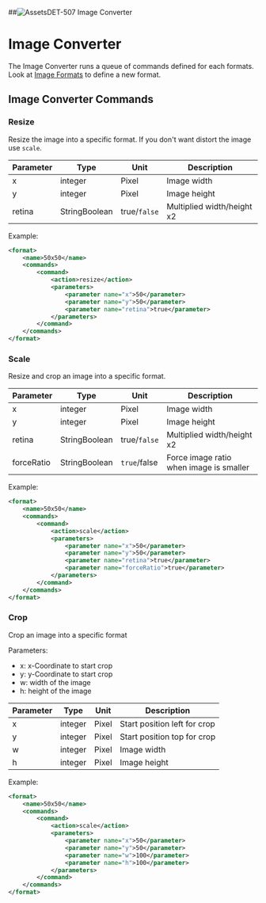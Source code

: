 ##![Assets](https://raw.github.com/massiveart/sulu-docs/master/system-requirements/images/assets.png)DET-507 Image Converter

# Image Converter

The Image Converter runs a queue of commands defined for each formats.  
Look at [Image Formats](DET-506-ImageFormats.md "Image Formats") to define a new format.

## Image Converter Commands

### Resize

Resize the image into a specific format. If you don't want distort the image use `scale`.

| Parameter  |   Type        |    Unit      | Description                |
|------------|---------------|--------------|----------------------------|
| x          | integer       |   Pixel      | Image width                |
| y          | integer       |   Pixel      | Image height               |
| retina     | StringBoolean | true/`false` | Multiplied width/height x2 |

Example: 
```xml
<format>
    <name>50x50</name>
    <commands>
        <command>
            <action>resize</action>
            <parameters>
                <parameter name="x">50</parameter>
                <parameter name="y">50</parameter>
                <parameter name="retina">true</parameter>
            </parameters>
        </command>
    </commands>
</format>
```

### Scale

Resize and crop an image into a specific format.

| Parameter  |   Type        |    Unit      | Description                                    |
|------------|---------------|--------------|------------------------------------------------|
| x          | integer       |   Pixel      | Image width                                    |
| y          | integer       |   Pixel      | Image height                                   |
| retina     | StringBoolean | true/`false` | Multiplied width/height x2                     |
| forceRatio | StringBoolean | `true`/false | Force image ratio when image is smaller        |
 
Example: 
```xml
<format>
    <name>50x50</name>
    <commands>
        <command>
            <action>scale</action>
            <parameters>
                <parameter name="x">50</parameter>
                <parameter name="y">50</parameter>
                <parameter name="retina">true</parameter>
                <parameter name="forceRatio">true</parameter>
            </parameters>
        </command>
    </commands>
</format>
```


### Crop

Crop an image into a specific format

Parameters:
 - x: x-Coordinate to start crop
 - y: y-Coordinate to start crop
 - w: width of the image
 - h: height of the image
 
| Parameter  |   Type        |    Unit    | Description                                    |
|------------|---------------|------------|------------------------------------------------|
| x          | integer       |   Pixel    | Start position left for crop                   |
| y          | integer       |   Pixel    | Start position top for crop                    |
| w          | integer       |   Pixel    | Image width                                    |
| h          | integer       |   Pixel    | Image height                                   |
 
Example: 
```xml
<format>
    <name>50x50</name>
    <commands>
        <command>
            <action>scale</action>
            <parameters>
                <parameter name="x">50</parameter>
                <parameter name="y">50</parameter>
                <parameter name="w">100</parameter>
                <parameter name="h">100</parameter>
            </parameters>
        </command>
    </commands>
</format>
```
 
 
